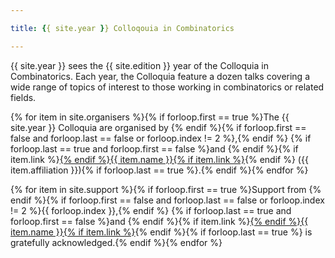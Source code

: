 ```yaml
---

title: {{ site.year }} Colloqouia in Combinatorics

---
```


{{ site.year }} sees the {{ site.edition }} year of the Colloquia in Combinatorics. Each year, the Colloquia feature a dozen talks covering a wide range of topics of interest to those working in combinatorics or related fields.

{% for item in site.organisers %}{% if forloop.first == true %}The {{ site.year }} Colloquia are organised by {% endif %}{% if forloop.first == false and forloop.last == false or forloop.index != 2 %},{% endif %} {% if forloop.last == true and forloop.first == false %}and {% endif %}{% if item.link %}<a href="{{ item.link }}">{% endif %}{{ item.name }}{% if item.link %}</a>{% endif %} ({{ item.affiliation }}){% if forloop.last == true %}.{% endif %}{% endfor %}

{% for item in site.support %}{% if forloop.first == true %}Support from {% endif %}{% if forloop.first == false and forloop.last == false or forloop.index != 2 %}{{ forloop.index }},{% endif %} {% if forloop.last == true and forloop.first == false %}and {% endif %}{% if item.link %}<a href="{{ item.link }}">{% endif %}{{ item.name }}{% if item.link %}</a>{% endif %}{% if forloop.last == true %} is gratefully acknowledged.{% endif %}{% endfor %}

